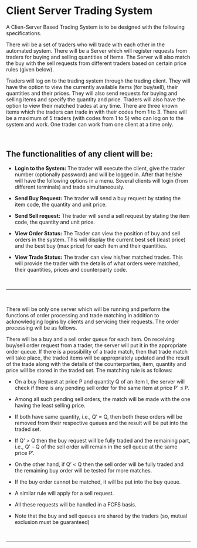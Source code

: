 # Client Server Trading System

<p>A Clien-Server Based Trading System is to be designed with the following specifications.

 There will be a set of traders who will trade with each other in the automated system. There will be a Server which will register requests from traders for buying and selling quantities of Items. The Server will also match the buy with the sell requests from different traders based on certain price rules (given below).

Traders will log on to the trading system through the trading client. They will have the option to view the
currently available items (for buy/sell), their quantities and their prices. They will also send requests for buying and selling items and specify the quantity and price. Traders will also have the option to view their matched trades at any time. There are three known items which the traders can trade in with their codes from 1 to 3. There will be a maximum of 5 traders (with codes from 1 to 5) who can log on to the system and work. One trader can work from one client at a time only.</p>

<br>

## The functionalities of any client will be:

- <strong>Login to the System:</strong> The trader will execute the client, give the trader number (optionally password) and will be logged in. After that he/she will have the following options in a menu. Several clients will login (from different terminals) and trade simultaneously.

- <strong>Send Buy Request:</strong> The trader will send a buy request by stating the item code, the quantity and unit price.

* <strong>Send Sell request:</strong> The trader will send a sell request by stating the item code, the quantity and unit price.

- <strong>View Order Status:</strong> The Trader can view the position of buy and sell orders in the system. This will display the current best sell (least price) and the best buy (max price) for each item and their quantities.

* <strong>View Trade Status:</strong> The trader can view his/her matched trades. This will provide the trader with the details of what orders were matched, their quantities, prices and counterparty code.

<br>
<hr>
<br>
<p>  There will be only one server which will be running and perform the functions of order processing and trade matching in addition to acknowledging logins by clients and servicing their requests. The order processing will be as follows.

There will be a buy and a sell order queue for each item. On receiving buy/sell order request from a trader, the server will put it in the appropriate order queue. If there is a possibility of a trade match, then that trade match will take place, the traded items will be appropriately updated and the result of the trade along with the details of the counterparties, item, quantity and price will be stored in the traded set. The matching rule is as follows:</p>

- On a buy Request at price P and quantity Q of an item I, the server will check if there is
  any pending sell order for the same item at price P’ ≤ P.

- Among all such pending sell orders, the match will be made with the one having the least
  selling price.

- If both have same quantity, i.e., Q’ = Q, then both these orders will be removed from
  their respective queues and the result will be put into the traded set.

- If Q’ > Q then the buy request will be fully traded and the remaining part, i.e., Q’ – Q of
  the sell order will remain in the sell queue at the same price P’.

- On the other hand, if Q’ < Q then the sell order will be fully traded and the remaining
  buy order will be tested for more matches.

- If the buy order cannot be matched, it will be put into the buy queue.

- A similar rule will apply for a sell request.

- All these requests will be handled in a FCFS basis.

- Note that the buy and sell queues are shared by the traders (so, mutual exclusion must be
  guaranteed)


<br>
<hr>
<br>